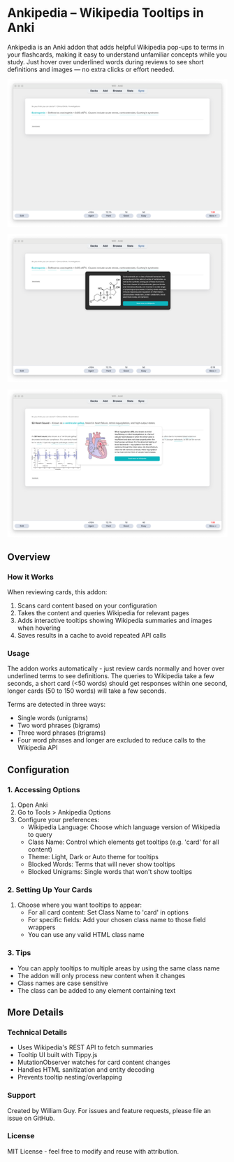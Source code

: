 # Ankipedia – Wikipedia Tooltips in Anki
Ankipedia is an Anki addon that adds helpful Wikipedia pop-ups to terms in your flashcards, making it easy to understand unfamiliar concepts while you study. Just hover over underlined words during reviews to see short definitions and images — no extra clicks or effort needed.

![alt text](https://github.com/ctrlaltwill/Ankipedia/blob/main/Images/Demo-Blank.png "Ankipedia Demo Image 1")

![alt text](https://github.com/ctrlaltwill/Ankipedia/blob/main/Images/Demo-Dark.png "Ankipedia Demo Image 2")

![alt text](https://github.com/ctrlaltwill/Ankipedia/blob/main/Images/Demo-Light.png "Ankipedia Demo Image 1")

## Overview 

### How it Works
When reviewing cards, this addon:
1. Scans card content based on your configuration
2. Takes the content and queries Wikipedia for relevant pages
3. Adds interactive tooltips showing Wikipedia summaries and images when hovering
4. Saves results in a cache to avoid repeated API calls

### Usage
The addon works automatically - just review cards normally and hover over underlined terms to see definitions. The queries to Wikipedia take a few seconds, a short card (<50 words) should get responses within one second, longer cards (50 to 150 words) will take a few seconds.

Terms are detected in three ways:
- Single words (unigrams)
- Two word phrases (bigrams) 
- Three word phrases (trigrams)
- Four word phrases and longer are excluded to reduce calls to the Wikipedia API

## Configuration

### 1. Accessing Options
1. Open Anki
2. Go to Tools > Ankipedia Options
3. Configure your preferences:
   - Wikipedia Language: Choose which language version of Wikipedia to query
   - Class Name: Control which elements get tooltips (e.g. 'card' for all content)
   - Theme: Light, Dark or Auto theme for tooltips
   - Blocked Words: Terms that will never show tooltips
   - Blocked Unigrams: Single words that won't show tooltips

### 2. Setting Up Your Cards
1. Choose where you want tooltips to appear:
   - For all card content: Set Class Name to 'card' in options
   - For specific fields: Add your chosen class name to those field wrappers
   - You can use any valid HTML class name

### 3. Tips
- You can apply tooltips to multiple areas by using the same class name
- The addon will only process new content when it changes
- Class names are case sensitive
- The class can be added to any element containing text

## More Details 

### Technical Details
- Uses Wikipedia's REST API to fetch summaries 
- Tooltip UI built with Tippy.js
- MutationObserver watches for card content changes
- Handles HTML sanitization and entity decoding
- Prevents tooltip nesting/overlapping

### Support
Created by William Guy. For issues and feature requests, please file an issue on GitHub.

### License 
MIT License - feel free to modify and reuse with attribution.
